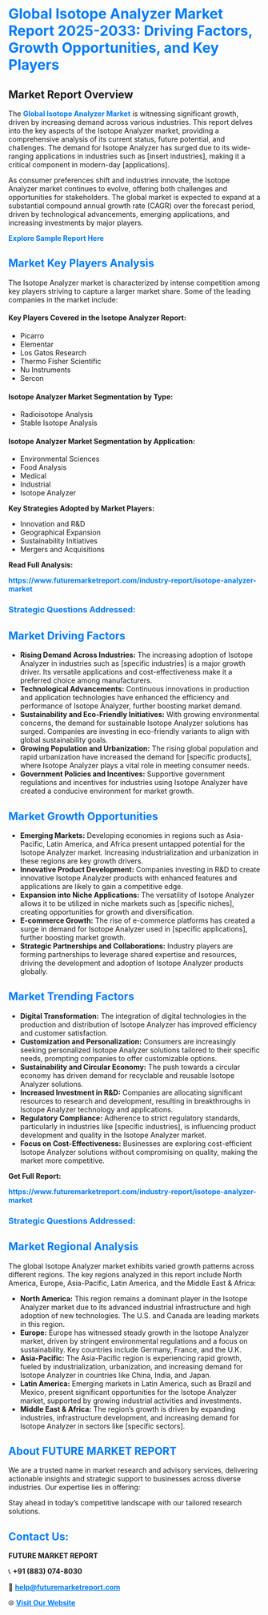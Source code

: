 <h1 style="color: #007BFF;">Global Isotope Analyzer Market Report 2025-2033: Driving Factors, Growth Opportunities, and Key Players</h1>

<section id="overview">
<h2>Market Report Overview</h2>
<p>The <a href="https://www.futuremarketreport.com/industry-report/isotope-analyzer-market" style="color: #007BFF; text-decoration: none;"><strong>Global Isotope Analyzer Market</strong></a> is witnessing significant growth, driven by increasing demand across various industries. This report delves into the key aspects of the Isotope Analyzer market, providing a comprehensive analysis of its current status, future potential, and challenges. The demand for Isotope Analyzer has surged due to its wide-ranging applications in industries such as [insert industries], making it a critical component in modern-day [applications].</p>
<p>As consumer preferences shift and industries innovate, the Isotope Analyzer market continues to evolve, offering both challenges and opportunities for stakeholders. The global market is expected to expand at a substantial compound annual growth rate (CAGR) over the forecast period, driven by technological advancements, emerging applications, and increasing investments by major players.</p>
</section>

<section id="overview">
<p><a href="https://www.futuremarketreport.com/request-sample/reportId=112661" style="color: #007BFF; text-decoration: none;"><strong>Explore Sample Report Here</strong></a></p>
</section>

<section id="key-players">
<h2 style="color: #007BFF;">Market Key Players Analysis</h2>
<p>The Isotope Analyzer market is characterized by intense competition among key players striving to capture a larger market share. Some of the leading companies in the market include:</p>
<h4>Key Players Covered in the Isotope Analyzer Report:</h4>
<ul><li>Picarro</li><li>Elementar</li><li>Los Gatos Research</li><li>Thermo Fisher Scientific</li><li>Nu Instruments</li><li>Sercon</li></ul>
<h4>Isotope Analyzer Market Segmentation by Type:</h4>
<ul><li>Radioisotope Analysis</li><li>Stable Isotope Analysis</li></ul>

<h4>Isotope Analyzer Market Segmentation by Application:</h4>
<ul><li>Environmental Sciences</li><li>Food Analysis</li><li>Medical</li><li>Industrial</li><li>Isotope Analyzer</li></ul>
<p><strong>Key Strategies Adopted by Market Players:</strong></p>
<ul>
<li>Innovation and R&D</li>
<li>Geographical Expansion</li>
<li>Sustainability Initiatives</li>
<li>Mergers and Acquisitions</li>
</ul>
</section>

<section>
<p><strong>Read Full Analysis: </strong></p><a href="https://www.futuremarketreport.com/industry-report/isotope-analyzer-market" style="color: #007BFF; text-decoration: none;"><strong>https://www.futuremarketreport.com/industry-report/isotope-analyzer-market</strong></a>
<h3 style="color: #007BFF;">Strategic Questions Addressed:</h3>
</section>

<section id="driving-factors">
<h2 style="color: #007BFF;">Market Driving Factors</h2>
<ul>
<li><strong>Rising Demand Across Industries:</strong> The increasing adoption of Isotope Analyzer in industries such as [specific industries] is a major growth driver. Its versatile applications and cost-effectiveness make it a preferred choice among manufacturers.</li>
<li><strong>Technological Advancements:</strong> Continuous innovations in production and application technologies have enhanced the efficiency and performance of Isotope Analyzer, further boosting market demand.</li>
<li><strong>Sustainability and Eco-Friendly Initiatives:</strong> With growing environmental concerns, the demand for sustainable Isotope Analyzer solutions has surged. Companies are investing in eco-friendly variants to align with global sustainability goals.</li>
<li><strong>Growing Population and Urbanization:</strong> The rising global population and rapid urbanization have increased the demand for [specific products], where Isotope Analyzer plays a vital role in meeting consumer needs.</li>
<li><strong>Government Policies and Incentives:</strong> Supportive government regulations and incentives for industries using Isotope Analyzer have created a conducive environment for market growth.</li>
</ul>
</section>

<section id="growth-opportunities">
<h2 style="color: #007BFF;">Market Growth Opportunities</h2>
<ul>
<li><strong>Emerging Markets:</strong> Developing economies in regions such as Asia-Pacific, Latin America, and Africa present untapped potential for the Isotope Analyzer market. Increasing industrialization and urbanization in these regions are key growth drivers.</li>
<li><strong>Innovative Product Development:</strong> Companies investing in R&D to create innovative Isotope Analyzer products with enhanced features and applications are likely to gain a competitive edge.</li>
<li><strong>Expansion into Niche Applications:</strong> The versatility of Isotope Analyzer allows it to be utilized in niche markets such as [specific niches], creating opportunities for growth and diversification.</li>
<li><strong>E-commerce Growth:</strong> The rise of e-commerce platforms has created a surge in demand for Isotope Analyzer used in [specific applications], further boosting market growth.</li>
<li><strong>Strategic Partnerships and Collaborations:</strong> Industry players are forming partnerships to leverage shared expertise and resources, driving the development and adoption of Isotope Analyzer products globally.</li>
</ul>
</section>

<section id="trending-factors">
<h2 style="color: #007BFF;">Market Trending Factors</h2>
<ul>
<li><strong>Digital Transformation:</strong> The integration of digital technologies in the production and distribution of Isotope Analyzer has improved efficiency and customer satisfaction.</li>
<li><strong>Customization and Personalization:</strong> Consumers are increasingly seeking personalized Isotope Analyzer solutions tailored to their specific needs, prompting companies to offer customizable options.</li>
<li><strong>Sustainability and Circular Economy:</strong> The push towards a circular economy has driven demand for recyclable and reusable Isotope Analyzer solutions.</li>
<li><strong>Increased Investment in R&D:</strong> Companies are allocating significant resources to research and development, resulting in breakthroughs in Isotope Analyzer technology and applications.</li>
<li><strong>Regulatory Compliance:</strong> Adherence to strict regulatory standards, particularly in industries like [specific industries], is influencing product development and quality in the Isotope Analyzer market.</li>
<li><strong>Focus on Cost-Effectiveness:</strong> Businesses are exploring cost-efficient Isotope Analyzer solutions without compromising on quality, making the market more competitive.</li>
</ul>
</section>

<section>
<p><strong>Get Full Report: </strong></p><a href="https://www.futuremarketreport.com/industry-report/isotope-analyzer-market" style="color: #007BFF; text-decoration: none;"><strong>https://www.futuremarketreport.com/industry-report/isotope-analyzer-market</strong></a>
<h3 style="color: #007BFF;">Strategic Questions Addressed:</h3>
</section>


<section id="regional-analysis">
<h2 style="color: #007BFF;">Market Regional Analysis</h2>
<p>The global Isotope Analyzer market exhibits varied growth patterns across different regions. The key regions analyzed in this report include North America, Europe, Asia-Pacific, Latin America, and the Middle East & Africa:</p>
<ul>
<li><strong>North America:</strong> This region remains a dominant player in the Isotope Analyzer market due to its advanced industrial infrastructure and high adoption of new technologies. The U.S. and Canada are leading markets in this region.</li>
<li><strong>Europe:</strong> Europe has witnessed steady growth in the Isotope Analyzer market, driven by stringent environmental regulations and a focus on sustainability. Key countries include Germany, France, and the U.K.</li>
<li><strong>Asia-Pacific:</strong> The Asia-Pacific region is experiencing rapid growth, fueled by industrialization, urbanization, and increasing demand for Isotope Analyzer in countries like China, India, and Japan.</li>
<li><strong>Latin America:</strong> Emerging markets in Latin America, such as Brazil and Mexico, present significant opportunities for the Isotope Analyzer market, supported by growing industrial activities and investments.</li>
<li><strong>Middle East & Africa:</strong> The region’s growth is driven by expanding industries, infrastructure development, and increasing demand for Isotope Analyzer in sectors like [specific sectors].</li>
</ul>
</section>

<footer>
<h2 style="color: #007BFF;">About FUTURE MARKET REPORT</h2>
<p>We are a trusted name in market research and advisory services, delivering actionable insights and strategic support to businesses across diverse industries. Our expertise lies in offering:</p>

<p>Stay ahead in today’s competitive landscape with our tailored research solutions.</p>

<h2 style="color: #007BFF;">Contact Us:</h2>
<p><strong>FUTURE MARKET REPORT</strong></p>
<p>📞 <strong>+91 (883) 074-8030</strong></p>
<p>📧 <strong><a href="mailto:help@futuremarketreport.com" style="color: #007BFF;">help@futuremarketreport.com</a></strong></p>
<p>🌐 <strong><a href="https://www.futuremarketreport.com/" style="color: #007BFF;">Visit Our Website</a></strong></p>
</footer>